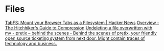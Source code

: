 # Files

[TabFS: Mount your Browser Tabs as a Filesystem | Hacker News](https://news.ycombinator.com/item?id=25600338)
[Overview - The Hitchhiker's Guide to Compression](https://go-compression.github.io/)
[Undeleting a file overwritten with mv - pretix – behind the scenes - Behind the scenes of pretix, your friendly open source ticketing system from next door. Might contain traces of technology and business.](https://behind.pretix.eu/2020/11/28/undelete-flv-file/)
